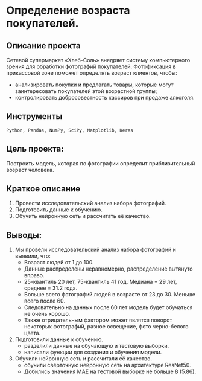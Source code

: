 # Определение возраста покупателей.
## Описание проекта
Сетевой супермаркет «Хлеб-Соль» внедряет систему компьютерного зрения для обработки фотографий покупателей. Фотофиксация в прикассовой зоне поможет определять возраст клиентов, чтобы:    

+ анализировать покупки и предлагать товары, которые могут заинтересовать покупателей этой возрастной группы;
+ контролировать добросовестность кассиров при продаже алкоголя.
## Инструменты
<code>Python, Pandas, NumPy, SciPy, Matplotlib, Keras</code>   
## Цель проекта:   
Построить модель, которая по фотографии определит приблизительный возраст человека.
## Краткое описание
1. Провести исследовательский анализ набора фотографий.
2. Подготовить данные к обучению.
3. Обучить нейронную сеть и рассчитать её качество.

## Выводы:   
1. Мы провели исследовательский анализ набора фотографий и выявили, что:
    + Возраст людей от 1 до 100.   
    + Данные распределены неравномерно, распределение вытянуто вправо.     
    + 25-квантиль 20 лет, 75-квантиль 41 год. Медиана = 29 лет, среднее = 31.2 года.       
    + Больше всего фотографий людей в возрасте от 23 до 30. Меньше всего после 60.     
    + Следовательно на данных после 60 лет модель будет обучаться не очень хорошо.     
    + Также отрицательным фактором может являтся поворот некоторых фотографий, разное освещение, фото черно-белого цвета.
2. Подготовили данные к обучению.
    + разделили данные на обучающую и тестовую выборки.
    + написали функции для создания и обучения модели.
3. Обучили нейронную сеть и рассчитали её качество.
    + обучили свёрточную нейронную сеть на архитектуре ResNet50. 
    + Добились значения MAE на тестовой выборке не больше 8 (5.86).
